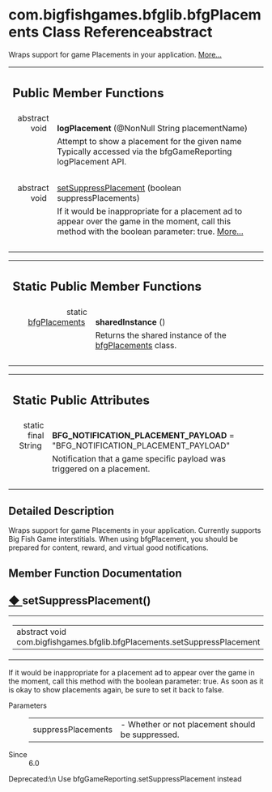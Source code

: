 # com.bigfishgames.bfglib.bfgPlacements Class Reference<span class="mlabels"><span class="mlabel">abstract</span></span>

<div class="contents">Wraps support for game Placements in your application.    <a href="classcom_1_1bigfishgames_1_1bfglib_1_1bfg_placements.html#details">More...</a><table class="memberdecls"><tr class="heading"><td colspan="2"><h2 class="groupheader"><a id="pub-methods" name="pub-methods"></a> Public Member Functions</h2></td></tr><tr class="memitem:a68eaed38f46fe0c963c990acf3846c03"><td class="memItemLeft" align="right" valign="top"><a id="a68eaed38f46fe0c963c990acf3846c03" name="a68eaed38f46fe0c963c990acf3846c03"></a> abstract void&#160;</td><td class="memItemRight" valign="bottom"><b>logPlacement</b> (@NonNull String placementName)</td></tr><tr class="memdesc:a68eaed38f46fe0c963c990acf3846c03"><td class="mdescLeft">&#160;</td><td class="mdescRight">Attempt to show a placement for the given name Typically accessed via the bfgGameReporting logPlacement API. <br /></td></tr><tr class="separator:a68eaed38f46fe0c963c990acf3846c03"><td class="memSeparator" colspan="2">&#160;</td></tr><tr class="memitem:a84350a5b8276cae9fb7d1ef2998caf58"><td class="memItemLeft" align="right" valign="top">abstract void&#160;</td><td class="memItemRight" valign="bottom"><a class="el" href="classcom_1_1bigfishgames_1_1bfglib_1_1bfg_placements.html#a84350a5b8276cae9fb7d1ef2998caf58">setSuppressPlacement</a> (boolean suppressPlacements)</td></tr><tr class="memdesc:a84350a5b8276cae9fb7d1ef2998caf58"><td class="mdescLeft">&#160;</td><td class="mdescRight">If it would be inappropriate for a placement ad to appear over the game in the moment, call this method with the boolean parameter: true.  <a href="classcom_1_1bigfishgames_1_1bfglib_1_1bfg_placements.html#a84350a5b8276cae9fb7d1ef2998caf58">More...</a><br /></td></tr><tr class="separator:a84350a5b8276cae9fb7d1ef2998caf58"><td class="memSeparator" colspan="2">&#160;</td></tr></table><table class="memberdecls"><tr class="heading"><td colspan="2"><h2 class="groupheader"><a id="pub-static-methods" name="pub-static-methods"></a> Static Public Member Functions</h2></td></tr><tr class="memitem:a0ce1ef64c358b419c352817e23583f8c"><td class="memItemLeft" align="right" valign="top"><a id="a0ce1ef64c358b419c352817e23583f8c" name="a0ce1ef64c358b419c352817e23583f8c"></a> static <a class="el" href="classcom_1_1bigfishgames_1_1bfglib_1_1bfg_placements.html">bfgPlacements</a>&#160;</td><td class="memItemRight" valign="bottom"><b>sharedInstance</b> ()</td></tr><tr class="memdesc:a0ce1ef64c358b419c352817e23583f8c"><td class="mdescLeft">&#160;</td><td class="mdescRight">Returns the shared instance of the <a class="el" href="classcom_1_1bigfishgames_1_1bfglib_1_1bfg_placements.html" title="Wraps support for game Placements in your application.">bfgPlacements</a> class. <br /></td></tr><tr class="separator:a0ce1ef64c358b419c352817e23583f8c"><td class="memSeparator" colspan="2">&#160;</td></tr></table><table class="memberdecls"><tr class="heading"><td colspan="2"><h2 class="groupheader"><a id="pub-static-attribs" name="pub-static-attribs"></a> Static Public Attributes</h2></td></tr><tr class="memitem:a6672726eb209c776c50d7895ec2e04b7"><td class="memItemLeft" align="right" valign="top"><a id="a6672726eb209c776c50d7895ec2e04b7" name="a6672726eb209c776c50d7895ec2e04b7"></a> static final String&#160;</td><td class="memItemRight" valign="bottom"><b>BFG_NOTIFICATION_PLACEMENT_PAYLOAD</b> = &quot;BFG_NOTIFICATION_PLACEMENT_PAYLOAD&quot;</td></tr><tr class="memdesc:a6672726eb209c776c50d7895ec2e04b7"><td class="mdescLeft">&#160;</td><td class="mdescRight">Notification that a game specific payload was triggered on a placement. <br /></td></tr><tr class="separator:a6672726eb209c776c50d7895ec2e04b7"><td class="memSeparator" colspan="2">&#160;</td></tr></table><a name="details" id="details"></a><h2 class="groupheader">Detailed Description</h2><div class="textblock">Wraps support for game Placements in your application. Currently supports Big Fish Game interstitials. When using bfgPlacement, you should be prepared for content, reward, and virtual good notifications. </div><h2 class="groupheader">Member Function Documentation</h2><a id="a84350a5b8276cae9fb7d1ef2998caf58" name="a84350a5b8276cae9fb7d1ef2998caf58"></a><h2 class="memtitle"><span class="permalink"><a href="#a84350a5b8276cae9fb7d1ef2998caf58">&#9670;&nbsp;</a></span>setSuppressPlacement()</h2><div class="memitem"><div class="memproto"><table class="mlabels"><tr><td class="mlabels-left"><table class="memname"><tr><td class="memname">abstract void com.bigfishgames.bfglib.bfgPlacements.setSuppressPlacement </td><td>(</td><td class="paramtype">boolean&#160;</td><td class="paramname"><em>suppressPlacements</em></td><td>)</td><td></td></tr></table></td><td class="mlabels-right"><span class="mlabels"><span class="mlabel">abstract</span></span></td></tr></table></div><div class="memdoc">If it would be inappropriate for a placement ad to appear over the game in the moment, call this method with the boolean parameter: true. As soon as it is okay to show placements again, be sure to set it back to false.<dl class="params"><dt>Parameters</dt><dd><table class="params"><tr><td class="paramname">suppressPlacements</td><td>- Whether or not placement should be suppressed. </td></tr></table></dd></dl><dl class="section since"><dt>Since</dt><dd>6.0 </dd></dl><dl class="section user"><dt>Deprecated:\n Use bfgGameReporting.setSuppressPlacement instead</dt><dd></dd></dl></div></div></div> 
